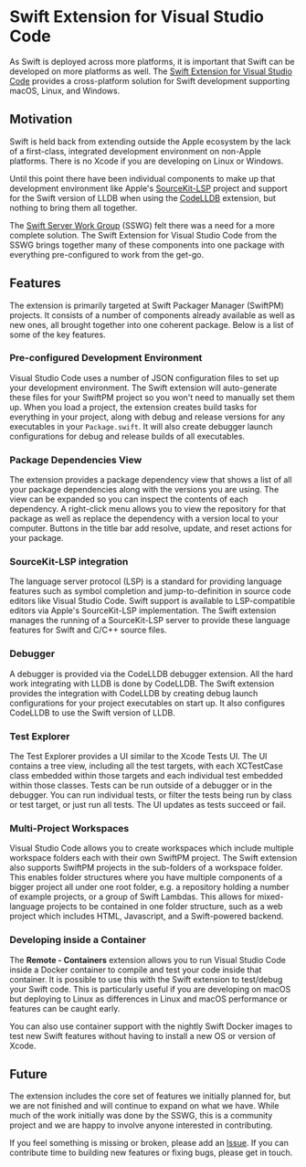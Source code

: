 # Swift Extension for Visual Studio Code

As Swift is deployed across more platforms, it is important that Swift can be developed on more platforms as well. The [Swift Extension for Visual Studio Code](https://marketplace.visualstudio.com/items?itemName=sswg.swift-lang) provides a cross-platform solution for Swift development supporting macOS, Linux, and Windows. 

##  Motivation

Swift is held back from extending outside the Apple ecosystem by the lack of a first-class, integrated development environment on non-Apple platforms. There is no Xcode if you are developing on Linux or Windows. 

Until this point there have been individual components to make up that development environment like Apple's [SourceKit-LSP](https://github.com/apple/sourcekit-lsp) project and support for the Swift version of LLDB when using the [CodeLLDB](https://marketplace.visualstudio.com/items?itemName=vadimcn.vscode-lldb) extension, but nothing to bring them all together.

The [Swift Server Work Group](https://www.swift.org/sswg/) (SSWG) felt there was a need for a more complete solution. The Swift Extension for Visual Studio Code from the SSWG brings together many of these components into one package with everything pre-configured to work from the get-go.

## Features

The extension is primarily targeted at Swift Packager Manager (SwiftPM) projects. It consists of a number of components already available as well as new ones, all brought together into one coherent package. Below is a list of some of the key features.

### Pre-configured Development Environment

Visual Studio Code uses a number of JSON configuration files to set up your development environment. The Swift extension will auto-generate these files for your SwiftPM project so you won't need to manually set them up. When you load a project, the extension creates build tasks for everything in your project, along with debug and release versions for any executables in your `Package.swift`. It will also create debugger launch configurations for debug and release builds of all executables.

### Package Dependencies View

The extension provides a package dependency view that shows a list of all your package dependencies along with the versions you are using. The view can be expanded so you can inspect the contents of each dependency. A right-click menu allows you to view the repository for that package as well as replace the dependency with a version local to your computer. Buttons in the title bar add resolve, update, and reset actions for your package.

### SourceKit-LSP integration

The language server protocol (LSP) is a standard for providing language features such as symbol completion and jump-to-definition in source code editors like Visual Studio Code. Swift support is available to LSP-compatible editors via Apple's SourceKit-LSP implementation. The Swift extension manages the running of a SourceKit-LSP server to provide these language features for Swift and C/C++ source files.

### Debugger

A debugger is provided via the CodeLLDB debugger extension. All the hard work integrating with LLDB is done by CodeLLDB. The Swift extension provides the integration with CodeLLDB by creating debug launch configurations for your project executables on start up. It also configures CodeLLDB to use the Swift version of LLDB.

### Test Explorer

The Test Explorer provides a UI similar to the Xcode Tests UI. The UI contains a tree view, including all the test targets, with each XCTestCase class embedded within those targets and each individual test embedded within those classes. Tests can be run outside of a debugger or in the debugger. You can run individual tests, or filter the tests being run by class or test target, or just run all tests. The UI updates as tests succeed or fail.

### Multi-Project Workspaces

Visual Studio Code allows you to create workspaces which include multiple workspace folders each with their own SwiftPM project. The Swift extension also supports SwiftPM projects in the sub-folders of a workspace folder. This enables folder structures where you have multiple components of a bigger project all under one root folder, e.g. a repository holding a number of example projects, or a group of Swift Lambdas. This allows for mixed-language projects to be contained in one folder structure, such as a web project which includes HTML, Javascript, and a Swift-powered backend.

### Developing inside a Container

The **Remote - Containers** extension allows you to run Visual Studio Code inside a Docker container to compile and test your code inside that container. It is possible to use this with the Swift extension to test/debug your Swift code. This is particularly useful if you are developing on macOS but deploying to Linux as differences in Linux and macOS performance or features can be caught early.

You can also use container support with the nightly Swift Docker images to test new Swift features without having to install a new OS or version of Xcode.

## Future

The extension includes the core set of features we initially planned for, but we are not finished and will continue to expand on what we have. While much of the work initially was done by the SSWG, this is a community project and we are happy to involve anyone interested in contributing.

If you feel something is missing or broken, please add an [Issue](https://github.com/swift-server/vscode-swift/issues). If you can contribute time to building new features or fixing bugs, please get in touch.